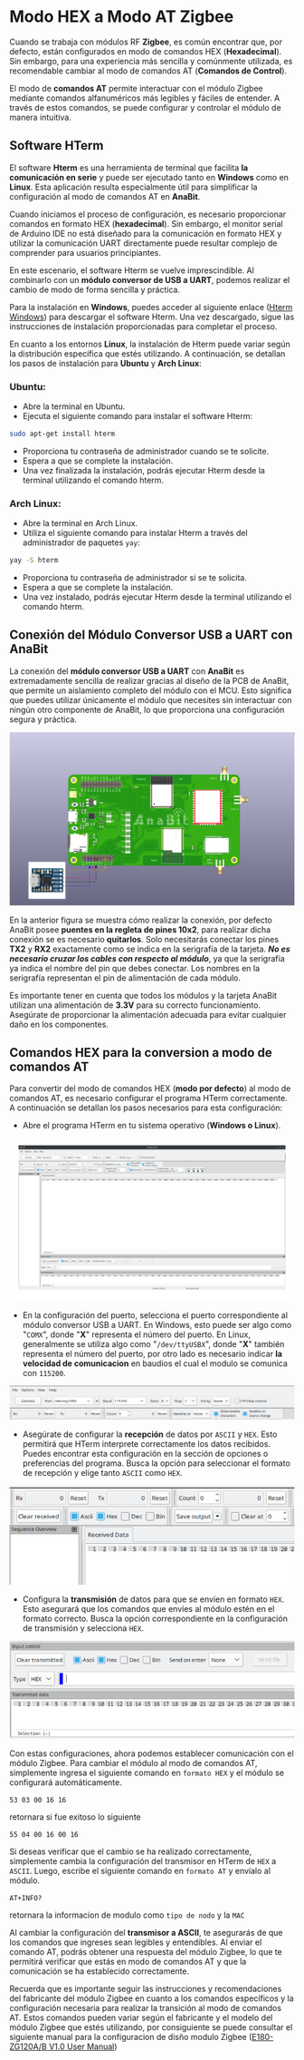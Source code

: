 # Modo HEX a Modo AT Zigbee

Cuando se trabaja con módulos RF **Zigbee**, es común encontrar que, por defecto, están configurados en modo de comandos HEX (**Hexadecimal**). Sin embargo, para una experiencia más sencilla y comúnmente utilizada, es recomendable cambiar al modo de comandos AT (**Comandos de Control**).

El modo de **comandos AT** permite interactuar con el módulo Zigbee mediante comandos alfanuméricos más legibles y fáciles de entender. A través de estos comandos, se puede configurar y controlar el módulo de manera intuitiva.

## **Software HTerm**

El software **Hterm** es una herramienta de terminal que facilita **la comunicación en serie** y puede ser ejecutado tanto en **Windows** como en **Linux**. Esta aplicación resulta especialmente útil para simplificar la configuración al modo de comandos AT en **AnaBit**.

Cuando iniciamos el proceso de configuración, es necesario proporcionar comandos en formato HEX (**hexadecimal**). Sin embargo, el monitor serial de Arduino IDE no está diseñado para la comunicación en formato HEX y utilizar la comunicación UART directamente puede resultar complejo de comprender para usuarios principiantes.

En este escenario, el software Hterm se vuelve imprescindible. Al combinarlo con un **módulo conversor de USB a UART**, podemos realizar el cambio de modo de forma sencilla y práctica.

Para la instalación en **Windows**, puedes acceder al siguiente enlace (<a href="https://www.der-hammer.info/pages/terminal.html" target="_blank" class="hljs-tag">Hterm Windows</a>) para descargar el software Hterm. Una vez descargado, sigue las instrucciones de instalación proporcionadas para completar el proceso.

En cuanto a los entornos **Linux**, la instalación de Hterm puede variar según la distribución específica que estés utilizando. A continuación, se detallan los pasos de instalación para **Ubuntu** y **Arch Linux**:

### **Ubuntu**:

* Abre la terminal en Ubuntu.
* Ejecuta el siguiente comando para instalar el software Hterm:

~~~bash
sudo apt-get install hterm
~~~

* Proporciona tu contraseña de administrador cuando se te solicite.
* Espera a que se complete la instalación.
* Una vez finalizada la instalación, podrás ejecutar Hterm desde la terminal utilizando el comando hterm.

### **Arch Linux**:

* Abre la terminal en Arch Linux.
* Utiliza el siguiente comando para instalar Hterm a través del administrador de paquetes `yay`:

~~~bash
yay -S hterm
~~~

* Proporciona tu contraseña de administrador si se te solicita.
* Espera a que se complete la instalación.
* Una vez instalado, podrás ejecutar Hterm desde la terminal utilizando el comando hterm.

## **Conexión del Módulo Conversor USB a UART con AnaBit**

La conexión del **módulo conversor USB a UART** con **AnaBit** es extremadamente sencilla de realizar gracias al diseño de la PCB de AnaBit, que permite un aislamiento completo del módulo con el MCU. Esto significa que puedes utilizar únicamente el módulo que necesites sin interactuar con ningún otro componente de AnaBit, lo que proporciona una configuración segura y práctica.

![](assets/Imagenes/AnaBit_Conversor_USB_UART.png)

En la anterior figura se muestra cómo realizar la conexión, por defecto AnaBit posee **puentes en la regleta de pines 10x2**, para realizar dicha conexión se es necesario **quitarlos**. Solo necesitarás conectar los pines **TX2** y **RX2** exactamente como se indica en la serigrafía de la tarjeta. ***No es necesario cruzar los cables con respecto al módulo***, ya que la serigrafía ya indica el nombre del pin que debes conectar. Los nombres en la serigrafía representan el pin de alimentación de cada módulo.

Es importante tener en cuenta que todos los módulos y la tarjeta AnaBit utilizan una alimentación de **3.3V** para su correcto funcionamiento. Asegúrate de proporcionar la alimentación adecuada para evitar cualquier daño en los componentes.

## **Comandos HEX para la conversion a modo de comandos AT**

Para convertir del modo de comandos HEX (**modo por defecto**) al modo de comandos AT, es necesario configurar el programa HTerm correctamente. A continuación se detallan los pasos necesarios para esta configuración:

* Abre el programa HTerm en tu sistema operativo (**Windows o Linux**).

![](assets/Imagenes/hterm_ventana.png)

* En la configuración del puerto, selecciona el puerto correspondiente al módulo conversor USB a UART. En Windows, esto puede ser algo como "`COMX`", donde "**X**" representa el número del puerto. En Linux, generalmente se utiliza algo como "`/dev/ttyUSBX`", donde "**X**" también representa el número del puerto, por otro lado es necesario indicar **la velocidad de comunicacion** en baudios el cual el modulo se comunica con `115200`.

![](assets/Imagenes/hterm_configuracion_puerto.png)

* Asegúrate de configurar la **recepción** de datos por `ASCII` y `HEX`. Esto permitirá que HTerm interprete correctamente los datos recibidos. Puedes encontrar esta configuración en la sección de opciones o preferencias del programa. Busca la opción para seleccionar el formato de recepción y elige tanto `ASCII` como `HEX`.

![](assets/Imagenes/hterm_rx.png)

* Configura la **transmisión** de datos para que se envíen en formato `HEX`. Esto asegurará que los comandos que envíes al módulo estén en el formato correcto. Busca la opción correspondiente en la configuración de transmisión y selecciona `HEX`.

![](assets/Imagenes/hterm_tx.png)

Con estas configuraciones, ahora podemos establecer comunicación con el módulo Zigbee. Para cambiar el módulo al modo de comandos AT, simplemente ingresa el siguiente comando en `formato HEX` y el módulo se configurará automáticamente.

~~~HEX
53 03 00 16 16
~~~

retornara si fue exitoso lo siguiente

~~~HEX
55 04 00 16 00 16
~~~

Si deseas verificar que el cambio se ha realizado correctamente, simplemente cambia la configuración del transmisor en HTerm de `HEX` a `ASCII`. Luego, escribe el siguiente comando en `formato AT` y envíalo al módulo.

~~~AT
AT+INFO?
~~~

retornara la informacion de modulo como `tipo de nodo` y la `MAC`

Al cambiar la configuración del **transmisor a ASCII**, te asegurarás de que los comandos que ingreses sean legibles y entendibles. Al enviar el comando AT, podrás obtener una respuesta del módulo Zigbee, lo que te permitirá verificar que estás en modo de comandos AT y que la comunicación se ha establecido correctamente.

Recuerda que es importante seguir las instrucciones y recomendaciones del fabricante del módulo Zigbee en cuanto a los comandos específicos y la configuración necesaria para realizar la transición al modo de comandos AT. Estos comandos pueden variar según el fabricante y el modelo del módulo Zigbee que estés utilizando, por consiguiente se puede consultar el siguiente manual para la configuracion de disño modulo Zigbee ([E180-ZG120A/B V1.0 User Manual](assets/Datasheet/E180-ZG120series_Software_Datasheet_EN_V1.4.pdf))